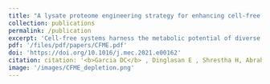 ```yaml
---
title: "A lysate proteome engineering strategy for enhancing cell-free metabolite production"
collection: publications
permalink: /publication
excerpt: 'Cell-free systems harness the metabolic potential of diverse organisms in an open and modifiable environment. Removing the cellular context provides the ability to produce biological products without the need to maintain cell viability and enables metabolic engineers to explore novel chemical transformation systems. However, only limited tools are available for engineering the contents of the extracts used for cell-free systems. While environmental variables of a cell-free system can be easily manipulated, the proteomic content of the crude extract is more difficult to engineer. We describe a framework to enable the removal of specific proteins from crude extracts for CFME resulting in a modified proteome capable of producing engineered metabolic phenotypes not possible in a living cells with minimal impact on the viability of the donor cell'
pdf: '/files/pdf/papers/CFME.pdf'
doi: 'https://doi.org/10.1016/j.mec.2021.e00162'
citation: citation: '<b>Garcia DC</b> , Dinglasan E , Shrestha H, Abraham PE, Hettich RL, Doktycz MJ. <i>Met Eng Comms</i>, 2021.'
image: '/images/CFME_depletion.png'
---
```


